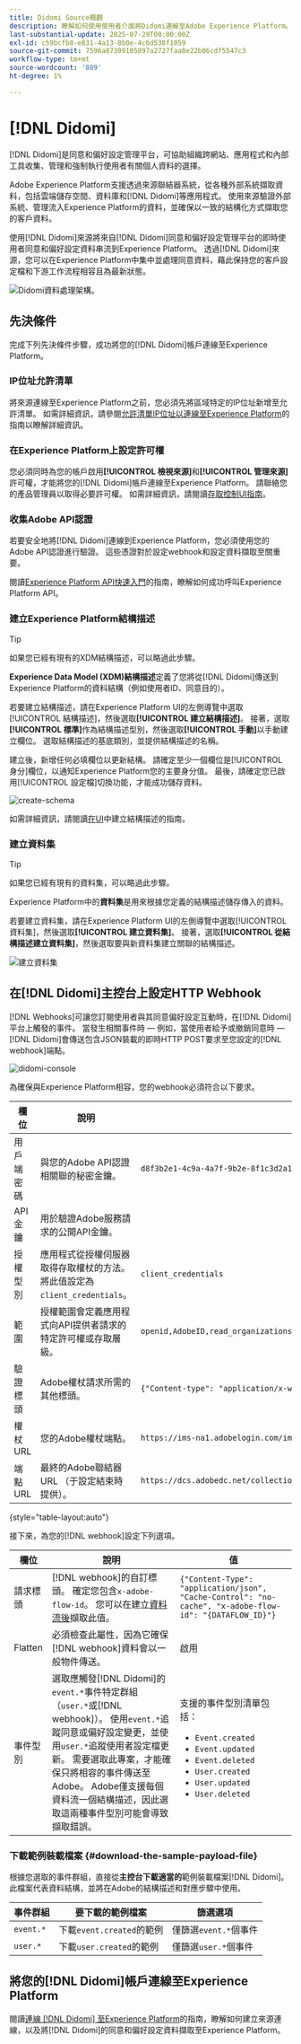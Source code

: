 ```yaml
---
title: Didomi Source概觀
description: 瞭解如何使用使用者介面將Didomi連線至Adobe Experience Platform。
last-substantial-update: 2025-07-29T00:00:00Z
exl-id: c59bcfb8-e831-4a13-8b0e-4c6d538f1059
source-git-commit: 7596a87309105897a2727faa8e22b06cdf5547c3
workflow-type: tm+mt
source-wordcount: '889'
ht-degree: 1%

---
```


# [!DNL Didomi]


[!DNL Didomi]是同意和偏好設定管理平台，可協助組織跨網站、應用程式和內部工具收集、管理和強制執行使用者有關個人資料的選擇。

Adobe Experience Platform支援透過來源聯結器系統，從各種外部系統擷取資料，包括雲端儲存空間、資料庫和[!DNL Didomi]等應用程式。 使用來源驗證外部系統、管理流入Experience Platform的資料，並確保以一致的結構化方式擷取您的客戶資料。

使用[!DNL Didomi]來源將來自[!DNL Didomi]同意和偏好設定管理平台的即時使用者同意和偏好設定資料串流到Experience Platform。 透過[!DNL Didomi]來源，您可以在Experience Platform中集中並處理同意資料，藉此保持您的客戶設定檔和下游工作流程相容且為最新狀態。

![Didomi資料處理架構。](../../images/tutorials/create/didomi/flux.jpeg)

## 先決條件

完成下列先決條件步驟，成功將您的[!DNL Didomi]帳戶連線至Experience Platform。

### IP位址允許清單

將來源連線至Experience Platform之前，您必須先將區域特定的IP位址新增至允許清單。 如需詳細資訊，請參閱[允許清單IP位址以連線至Experience Platform](../../ip-address-allow-list.md)的指南以瞭解詳細資訊。

### 在Experience Platform上設定許可權

您必須同時為您的帳戶啟用&#x200B;**[!UICONTROL 檢視來源]**&#x200B;和&#x200B;**[!UICONTROL 管理來源]**&#x200B;許可權，才能將您的[!DNL Didomi]帳戶連線至Experience Platform。 請聯絡您的產品管理員以取得必要許可權。 如需詳細資訊，請閱讀[存取控制UI指南](../../../access-control/ui/overview.md)。

### 收集Adobe API認證

若要安全地將[!DNL Didomi]連線到Experience Platform，您必須使用您的Adobe API認證進行驗證。 這些憑證對於設定webhook和設定資料擷取至關重要。

閱讀[Experience Platform API快速入門](../../../landing/api-authentication.md)的指南，瞭解如何成功呼叫Experience Platform API。

### 建立Experience Platform結構描述

>[!TIP]
>
>如果您已經有現有的XDM結構描述，可以略過此步驟。

**Experience Data Model (XDM)結構描述**&#x200B;定義了您將從[!DNL Didomi]傳送到Experience Platform的資料結構（例如使用者ID、同意目的）。

若要建立結構描述，請在Experience Platform UI的左側導覽中選取[!UICONTROL 結構描述]，然後選取&#x200B;**[!UICONTROL 建立結構描述]**。 接著，選取&#x200B;**[!UICONTROL 標準]**&#x200B;作為結構描述型別，然後選取&#x200B;**[!UICONTROL 手動]**&#x200B;以手動建立欄位。 選取結構描述的基底類別，並提供結構描述的名稱。

建立後，新增任何必填欄位以更新結構。 請確定至少一個欄位是[!UICONTROL 身分]欄位，以通知Experience Platform您的主要身分值。 最後，請確定您已啟用[!UICONTROL 設定檔]切換功能，才能成功儲存資料。

![create-schema](../../images/tutorials/create/didomi/create-schema.png)

如需詳細資訊，請閱讀[在UI](../../../xdm/tutorials/create-schema-ui.md)中建立結構描述的指南。

### 建立資料集

>[!TIP]
>
>如果您已經有現有的資料集，可以略過此步驟。

Experience Platform中的&#x200B;**資料集**&#x200B;是用來根據您定義的結構描述儲存傳入的資料。

若要建立資料集，請在Experience Platform UI的左側導覽中選取[!UICONTROL 資料集]，然後選取&#x200B;**[!UICONTROL 建立資料集]**。 接著，選取&#x200B;**[!UICONTROL 從結構描述建立資料集]**，然後選取要與新資料集建立關聯的結構描述。

![建立資料集](../../images/tutorials/create/didomi/create-dataset.png)

## 在[!DNL Didomi]主控台上設定HTTP Webhook

[!DNL Webhooks]可讓您訂閱使用者與其同意偏好設定互動時，在[!DNL Didomi]平台上觸發的事件。 當發生相關事件時 — 例如，當使用者給予或撤銷同意時 — [!DNL Didomi]會傳送包含JSON裝載的即時HTTP POST要求至您設定的[!DNL webhook]端點。

![didomi-console](../../images/tutorials/create/didomi/didomi-console.png)

為確保與Experience Platform相容，您的webhook必須符合以下要求。

| 欄位 | 說明 | 範例 |
| --- | --- | --- | 
| 用戶端密碼 | 與您的Adobe API認證相關聯的秘密金鑰。 | `d8f3b2e1-4c9a-4a7f-9b2e-8f1c3d2a1b6e` |
| API金鑰 | 用於驗證Adobe服務請求的公開API金鑰。 |
| 授權型別 | 應用程式從授權伺服器取得存取權杖的方法。 將此值設定為`client_credentials`。 | `client_credentials` |
| 範圍 | 授權範圍會定義應用程式向API提供者請求的特定許可權或存取層級。 | `openid,AdobeID,read_organizations,additional_info.projectedProductContext,session` |
| 驗證標頭 | Adobe權杖請求所需的其他標頭。 | `{"Content-type": "application/x-www-form-urlencoded"}` |
| 權杖URL | 您的Adobe權杖端點。 | `https://ims-na1.adobelogin.com/ims/token/v3` |
| 端點 URL | 最終的Adobe聯結器URL （于設定結束時提供）。 | `https://dcs.adobedc.net/collection/your-adobe-endpoint-id` |

{style="table-layout:auto"}

接下來，為您的[!DNL webhook]設定下列選項。

| 欄位 | 說明 | 值 |
| ---| --- | --- | 
| 請求標頭 | [!DNL webhook]的自訂標頭。 確定您包含`x-adobe-flow-id`。 您可以在建立[資料流後](../../tutorials/ui/create/consent-and-preferences/didomi.md#retrieve-the-streaming-endpoint-url)擷取此值。 | `{"Content-Type": "application/json", "Cache-Control": "no-cache", "x-adobe-flow-id": "{DATAFLOW_ID}"}` |
| Flatten | 必須檢查此屬性，因為它確保[!DNL webhook]資料會以一般物件傳送。 | 啟用 |
| 事件型別 | 選取應觸發[!DNL Didomi]的`event.*`事件特定群組（`user.*`或[!DNL webhook]）。 使用`event.*`追蹤同意或偏好設定變更，並使用`user.*`追蹤使用者設定檔更新。 需要選取此專案，才能確保只將相容的事件傳送至Adobe。 Adobe僅支援每個資料流一個結構描述，因此選取這兩種事件型別可能會導致擷取錯誤。 | 支援的事件型別清單包括： <ul><li>`Event.created`</li><li>`Event.updated`</li><li>`Event.deleted`</li><li>`User.created`</li><li>`User.updated`</li><li>`User.deleted`</li></ul> |

### 下載範例裝載檔案 {#download-the-sample-payload-file}

根據您選取的事件群組，直接從&#x200B;**主控台下載適當的**&#x200B;範例裝載檔案[!DNL Didomi]。 此檔案代表資料結構，並將在Adobe的結構描述和對應步驟中使用。

| **事件群組** | **要下載的範例檔案** | **篩選選項** |
| --- | ---| --- |
| `event.*` | 下載`event.created`的範例 | 僅篩選`event.*`個事件 |
| `user.*` | 下載`user.created`的範例 | 僅篩選`user.*`個事件 |

## 將您的[!DNL Didomi]帳戶連線至Experience Platform

閱讀[連線 [!DNL Didomi] 至Experience Platform](../../tutorials/ui/create/consent-and-preferences/didomi.md)的指南，瞭解如何建立來源連線，以及將[!DNL Didomi]的同意和偏好設定資料擷取至Experience Platform。
